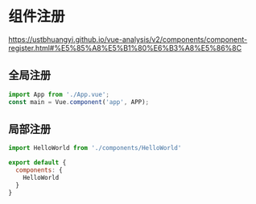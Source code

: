 # 组件注册



https://ustbhuangyi.github.io/vue-analysis/v2/components/component-register.html#%E5%85%A8%E5%B1%80%E6%B3%A8%E5%86%8C



## 全局注册



```js
import App from './App.vue';
const main = Vue.component('app', APP);
```



## 局部注册

```js
import HelloWorld from './components/HelloWorld'

export default {
  components: {
    HelloWorld
  }
}
```

